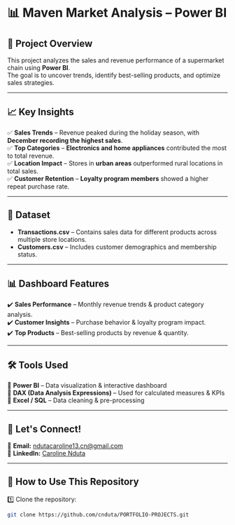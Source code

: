 # 📊 Maven Market Analysis – Power BI

## 📌 Project Overview
This project analyzes the sales and revenue performance of a supermarket chain using **Power BI**.  
The goal is to uncover trends, identify best-selling products, and optimize sales strategies.

---

## 📈 Key Insights
✅ **Sales Trends** – Revenue peaked during the holiday season, with **December recording the highest sales**.  
✅ **Top Categories** – **Electronics and home appliances** contributed the most to total revenue.  
✅ **Location Impact** – Stores in **urban areas** outperformed rural locations in total sales.  
✅ **Customer Retention** – **Loyalty program members** showed a higher repeat purchase rate.

---

## 📂 Dataset
- **Transactions.csv** – Contains sales data for different products across multiple store locations.  
- **Customers.csv** – Includes customer demographics and membership status.  

---

## 📊 Dashboard Features
✔️ **Sales Performance** – Monthly revenue trends & product category analysis.  
✔️ **Customer Insights** – Purchase behavior & loyalty program impact.  
✔️ **Top Products** – Best-selling products by revenue & quantity.  

---

## 🛠️ Tools Used
🔹 **Power BI** – Data visualization & interactive dashboard  
🔹 **DAX (Data Analysis Expressions)** – Used for calculated measures & KPIs  
🔹 **Excel / SQL** – Data cleaning & pre-processing  



---

## 📩 Let's Connect!
📧 **Email:** ndutacaroline13.cn@gmail.com  
💼 **LinkedIn:** [Caroline Nduta](https://www.linkedin.com/in/caroline-nduta-data)  

---

## 🚀 How to Use This Repository
1️⃣ Clone the repository:  
   ```bash
   git clone https://github.com/cnduta/PORTFOLIO-PROJECTS.git
